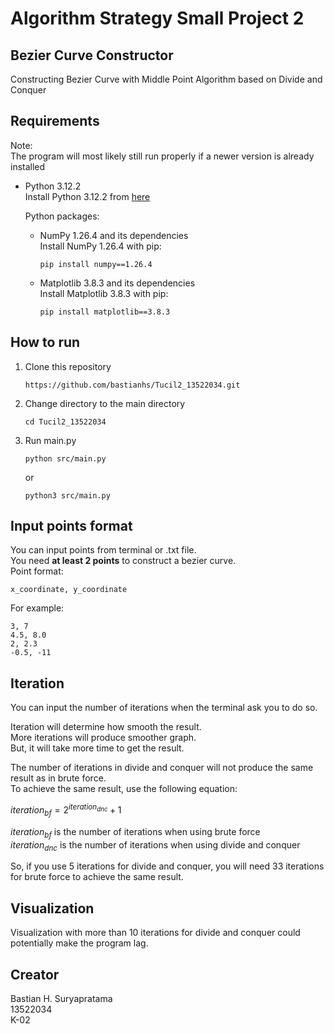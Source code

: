 # Algorithm Strategy Small Project 2

## Bezier Curve Constructor

Constructing Bezier Curve with Middle Point Algorithm based on Divide and Conquer

## Requirements

Note:  
The program will most likely still run properly if a newer version is already installed

- Python 3.12.2  
  Install Python 3.12.2 from [here](https://www.python.org/downloads/release/python-3122/)

  Python packages:

  - NumPy 1.26.4 and its dependencies  
    Install NumPy 1.26.4 with pip:
    ```
    pip install numpy==1.26.4
    ```
  - Matplotlib 3.8.3 and its dependencies  
    Install Matplotlib 3.8.3 with pip:

    ```
    pip install matplotlib==3.8.3
    ```

## How to run

1. Clone this repository

   ```
   https://github.com/bastianhs/Tucil2_13522034.git
   ```

2. Change directory to the main directory

   ```
   cd Tucil2_13522034
   ```

3. Run main.py

   ```
   python src/main.py
   ```

   or

   ```
   python3 src/main.py
   ```

## Input points format

You can input points from terminal or .txt file.  
You need **at least 2 points** to construct a bezier curve.  
Point format:

```
x_coordinate, y_coordinate
```

For example:

```
3, 7
4.5, 8.0
2, 2.3
-0.5, -11
```

## Iteration

You can input the number of iterations when the terminal ask you to do so.

Iteration will determine how smooth the result.  
More iterations will produce smoother graph.  
But, it will take more time to get the result.

The number of iterations in divide and conquer will not produce the same result as in brute force.  
To achieve the same result, use the following equation:

$iteration_{bf} = 2^{iteration_{dnc}} + 1$

$iteration_{bf}$ is the number of iterations when using brute force  
$iteration_{dnc}$ is the number of iterations when using divide and conquer

So, if you use 5 iterations for divide and conquer, you will need 33 iterations for brute force to achieve the same result.

## Visualization

Visualization with more than 10 iterations for divide and conquer could potentially make the program lag.

## Creator

Bastian H. Suryapratama  
13522034  
K-02

